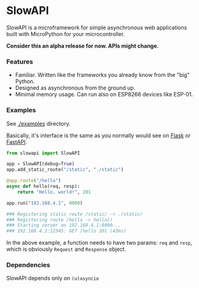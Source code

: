 SlowAPI
===
SlowAPI is a microframework for simple asynchronous web applications built with MicroPython for your microcontroller.

**Consider this an alpha release for now. APIs might change.**

### Features
* Familiar. Written like the frameworks you already know from the "big" Python.
* Designed as asynchronous from the ground up.
* Minimal memory usage. Can run also on ESP8266 devices like ESP-01.

### Examples
See [./examples](/examples) directory.

Basically, it's interface is the same as you normally would see on [Flask](https://github.com/pallets/flask) or [FastAPI](https://github.com/tiangolo/fastapi).

```py
from slowapi import SlowAPI

app = SlowAPI(debug=True)
app.add_static_route("/static", "./static")

@app.route("/hello")
async def hello(req, resp):
    return "Hello, world!", 201

app.run("192.168.4.1", 8000)

### Registering static route /static/ -> ./static/
### Registering route /hello -> hello()
### Starting server on 192.168.4.1:8000...
### 192.168.4.2:12345: GET /hello 201 (43ms)
```

In the above example, a function needs to have two params: `req` and `resp`, which is obviously `Request` and `Response` object.


### Dependencies
SlowAPI depends only on `(u)asyncio`
